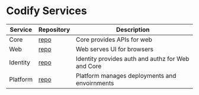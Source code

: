 # Codify Services

| Service  | Repository | Description |
| -------- | ---------- | ----------- |
| Core     | [repo](https://github.com/codify-education/core) | Core provides APIs for web |
| Web      | [repo](https://github.com/codify-education/web) | Web serves UI for browsers |
| Identity | [repo](https://github.com/codify-education/identity) | Identity provides auth and authz for Web and Core |
| Platform | [repo](https://github.com/codify-education/platform) | Platform manages deployments and envoirnments |
